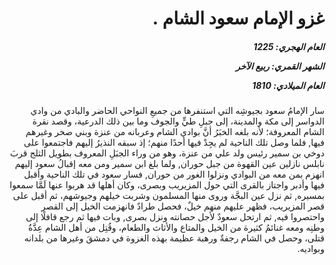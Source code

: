 <h1 dir="rtl">غزو الإمام سعود الشام .</h1>

<h5 dir="rtl">العام الهجري:  1225

الشهر القمري: ربيع الآخر

العام الميلادي: 1810</h5>

<p dir="rtl">سار الإمامُ سعود بجيوشِه التي استنفرها من جميعِ النواحي الحاضر والبادي من وادي الدواسر إلى مكة والمدينة، إلى جبلِ طيٍّ والجوف وما بين ذلك الدرعية، وقصد نقرة الشام المعروفة؛ لأنه بلغه الخبَرُ أنَّ بوادي الشام وعربانه من عنزة وبني صخر وغيرهم فيها, فلما وصل تلك الناحية لم يجِدْ فيها أحدًا منهم؛ إذ سبقه النذيرُ إليهم فاجتمعوا على دوخي بن سمير رئيس ولد علي من عنزة، وهو من وراء الجبَلِ المعروف بطويل الثلج قربَ نابلس نازلين عين القهوة من جبل حوران, ولما بلغ ابن سمير ومن معه إقبالُ سعود إليهم انهزم بمن معه من البوادي ونزلوا الغور من حوران, فسار سعود في تلك الناحية وأقبل فيها وأدبر واجتاز بالقرى التي حول المزيريب وبصرى، وكان أهلها قد هربوا عنها لَمَّا سمعوا بمسيره, ثم نزل عين البجَّة وروى منها المسلمون وشربت خيلهم وجيوشهم، ثم أقبل على قصر المزيريب، فظهر عليهم منهم خيلٌ، فحصل طرادٌ فانهزمت الخيل إلى القصر واحتصروا فيه, ثم ارتحل سعودٌ لأجل حصانته ونزل بصرى, وبات فيها ثم رجع قافلًا إلى وطنِه ومعه غنائمُ كثيرة من الخيل والمتاع والأثاث والطعام، وقُتِل من أهل الشام عِدَّةُ قتلى، وحصل في الشام رجفةٌ ورهبة عظيمة بهذه الغزوة في دمشقَ وغيرها من بلدانه وبواديه.</p></br>
